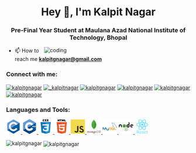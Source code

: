 


<h1 align="center">Hey 👋, I'm Kalpit Nagar</h1>
<h3 align="center">Pre-Final Year Student at Maulana Azad National Institute of Technology, Bhopal</h3>

<img align="right" alt="coding" width="400" src="https://media.giphy.com/media/K5kfQExKk731K/giphy.gif">

- 📫 How to reach me **kalpitgnagar@gmail.com**

<h3 align="left">Connect with me:</h3>
<p align="left">
<a href="https://linkedin.com/in/kalpitgnagar" target="blank"><img align="center" src="https://raw.githubusercontent.com/rahuldkjain/github-profile-readme-generator/master/src/images/icons/Social/linked-in-alt.svg" alt="kalpitgnagar" height="30" width="40" /></a>
<a href="https://instagram.com/_kalpitnagar" target="blank"><img align="center" src="https://raw.githubusercontent.com/rahuldkjain/github-profile-readme-generator/master/src/images/icons/Social/instagram.svg" alt="_kalpitnagar" height="30" width="40" /></a>
<a href="https://www.codechef.com/users/kalpitgnagar" target="blank"><img align="center" src="https://cdn.jsdelivr.net/npm/simple-icons@3.1.0/icons/codechef.svg" alt="kalpitgnagar" height="30" width="40" /></a>
<a href="https://codeforces.com/profile/kalpitgnagar" target="blank"><img align="center" src="https://raw.githubusercontent.com/rahuldkjain/github-profile-readme-generator/master/src/images/icons/Social/codeforces.svg" alt="kalpitgnagar" height="30" width="40" /></a>
<a href="https://www.leetcode.com/kalpitgnagar" target="blank"><img align="center" src="https://raw.githubusercontent.com/rahuldkjain/github-profile-readme-generator/master/src/images/icons/Social/leet-code.svg" alt="kalpitgnagar" height="30" width="40" /></a>
<a href="https://auth.geeksforgeeks.org/user/kalpitgnagar" target="blank"><img align="center" src="https://raw.githubusercontent.com/rahuldkjain/github-profile-readme-generator/master/src/images/icons/Social/geeks-for-geeks.svg" alt="kalpitgnagar" height="30" width="40" /></a>
</p>

<h3 align="left">Languages and Tools:</h3>
<p align="left"> <a href="https://www.cprogramming.com/" target="_blank" rel="noreferrer"> <img src="https://raw.githubusercontent.com/devicons/devicon/master/icons/c/c-original.svg" alt="c" width="40" height="40"/> </a> <a href="https://www.w3schools.com/cpp/" target="_blank" rel="noreferrer"> <img src="https://raw.githubusercontent.com/devicons/devicon/master/icons/cplusplus/cplusplus-original.svg" alt="cplusplus" width="40" height="40"/> </a> <a href="https://www.w3schools.com/css/" target="_blank" rel="noreferrer"> <img src="https://raw.githubusercontent.com/devicons/devicon/master/icons/css3/css3-original-wordmark.svg" alt="css3" width="40" height="40"/> </a> <a href="https://www.w3.org/html/" target="_blank" rel="noreferrer"> <img src="https://raw.githubusercontent.com/devicons/devicon/master/icons/html5/html5-original-wordmark.svg" alt="html5" width="40" height="40"/> </a> <a href="https://developer.mozilla.org/en-US/docs/Web/JavaScript" target="_blank" rel="noreferrer"> <img src="https://raw.githubusercontent.com/devicons/devicon/master/icons/javascript/javascript-original.svg" alt="javascript" width="40" height="40"/> </a> <a href="https://www.mongodb.com/" target="_blank" rel="noreferrer"> <img src="https://raw.githubusercontent.com/devicons/devicon/master/icons/mongodb/mongodb-original-wordmark.svg" alt="mongodb" width="40" height="40"/> </a> <a href="https://www.mysql.com/" target="_blank" rel="noreferrer"> <img src="https://raw.githubusercontent.com/devicons/devicon/master/icons/mysql/mysql-original-wordmark.svg" alt="mysql" width="40" height="40"/> </a> <a href="https://nodejs.org" target="_blank" rel="noreferrer"> <img src="https://raw.githubusercontent.com/devicons/devicon/master/icons/nodejs/nodejs-original-wordmark.svg" alt="nodejs" width="40" height="40"/> </a> <a href="https://reactjs.org/" target="_blank" rel="noreferrer"> <img src="https://raw.githubusercontent.com/devicons/devicon/master/icons/react/react-original-wordmark.svg" alt="react" width="40" height="40"/> </a> </p>

<p><img align="left" src="https://github-readme-stats.vercel.app/api/top-langs?username=kalpitgnagar&show_icons=true&locale=en&layout=compact" alt="kalpitgnagar" /></p>

<p>&nbsp;<img align="center" src="https://github-readme-stats.vercel.app/api?username=kalpitgnagar&show_icons=true&locale=en" alt="kalpitgnagar" /></p>
